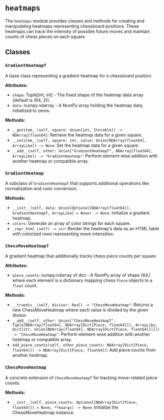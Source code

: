 # `heatmaps`

The `heatmaps` module provides classes and methods for creating and manipulating heatmaps representing
chessboard positions. These heatmaps can track the intensity of possible future moves
and maintain counts of chess pieces on each square.

## Classes

### `GradientHeatmapT`

A base class representing a gradient heatmap for a chessboard position.

**Attributes:**

- `shape`: Tuple[int, int] - The fixed shape of the heatmap data array (default is (64, 2)).
- `data`: numpy.ndarray - A NumPy array holding the heatmap data, initialized to zeros.

**Methods:**

- `__getitem__(self, square: Union[int, Iterable]) -> NDArray[float64]`: Retrieve the heatmap data for a given square.
- `__setitem__(self, square: int, value: Union[NDArray[float64], ArrayLike]) -> None`: Set the heatmap data for a given
  square.
- `__add__(self, other: Union["GradientHeatmapT", NDArray[float64], ArrayLike]) -> "GradientHeatmap"`: Perform
  element-wise addition with another heatmap or compatible array.

### `GradientHeatmap`

A subclass of `GradientHeatmapT` that supports additional operations like normalization and color conversion.

**Methods:**

- `__init__(self, data: Union[Optional[NDArray[float64]], GradientHeatmapT, ArrayLike] = None) -> None`: Initialize a
  gradient heatmap.
- `colors`: Generate an array of color strings for each square.
- `_repr_html_(self) -> str`: Render the heatmap's data as an HTML table with colorized rows representing move
  intensities.

### `ChessMoveHeatmapT`

A gradient heatmap that additionally tracks chess piece counts per square.

**Attributes:**

- `piece_counts`: numpy.ndarray of dict - A NumPy array of shape (64,) where each element is a dictionary mapping
  chess `Piece` objects to a `float` count.

**Methods:**

- `__truediv__(self, divisor: Real) -> "ChessMoveHeatmap"`: Returns a new ChessMoveHeatmap where each value is divided
  by the given divisor.
- `__add__(self, other: Union["ChessMoveHeatmapT", Tuple[NDArray[float64], NDArray[Dict[Piece, float64]]], ArrayLike, Dict[str, Union[NDArray[float64], NDArray[Dict[Piece, float64]]]]]) -> "ChessMoveHeatmap"`:
  Perform element-wise addition with another heatmap or compatible array.
- `add_piece_counts(self, other_piece_counts: NDArray[Dict[Piece, float64]]) -> NDArray[Dict[Piece, float64]]`: Add
  piece counts from another heatmap.

### `ChessMoveHeatmap`

A concrete extension of `ChessMoveHeatmapT` for tracking move-related piece counts.

**Methods:**

- `__init__(self, piece_counts: Optional[NDArray[Dict[Piece, float64]]] = None, **kwargs) -> None`: Initialize the
  ChessMoveHeatmap instance.